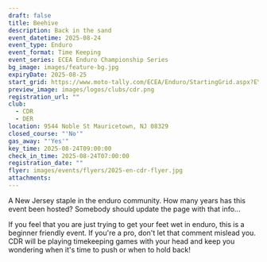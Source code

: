 ```yaml
---
draft: false
title: Beehive
description: Back in the sand
event_datetime: 2025-08-24
event_type: Enduro
event_format: Time Keeping
event_series: ECEA Enduro Championship Series
bg_image: images/feature-bg.jpg
expiryDate: 2025-08-25
start_grid: https://www.moto-tally.com/ECEA/Enduro/StartingGrid.aspx?EY=2025&EID=13
preview_image: images/logos/clubs/cdr.png
registration_url: ""
club:
  - CDR
  - DER
location: 9544 Noble St Mauricetown, NJ 08329
closed_course: "'No'"
gas_away: "'Yes'"
key_time: 2025-08-24T09:00:00
check_in_time: 2025-08-24T07:00:00
registration_date: ""
flyer: images/events/flyers/2025-en-cdr-flyer.jpg
attachments:
---
```


A New Jersey staple in the enduro community. How many years has this event been hosted? Somebody should update the page with that info... 

If you feel that you are just trying to get your feet wet in enduro, this is a beginner friendly event. If you're a pro, don't let that comment mislead you. CDR will be playing timekeeping games with your head and keep you wondering when it's time to push or when to hold back!
